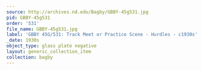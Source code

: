 ```yaml
---
source: http://archives.nd.edu/Bagby/GBBY-45g531.jpg
pid: GBBY-45g531
order: '531'
file_name: GBBY-45g531.jpg
label: 'GBBY 45G/531: Track Meet or Practice Scene - Hurdles - c1930s'
_date: 1930s
object_type: glass plate negative
layout: generic_collection_item
collection: bagby
---
```

